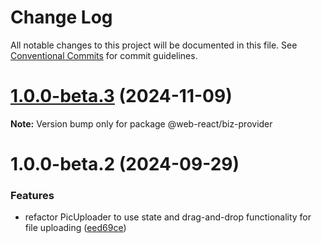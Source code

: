 # Change Log

All notable changes to this project will be documented in this file.
See [Conventional Commits](https://conventionalcommits.org) for commit guidelines.

# [1.0.0-beta.3](https://github.com/weidyg/web-react/compare/@web-react/biz-provider@1.0.0-beta.2...@web-react/biz-provider@1.0.0-beta.3) (2024-11-09)

**Note:** Version bump only for package @web-react/biz-provider

# 1.0.0-beta.2 (2024-09-29)

### Features

- refactor PicUploader to use state and drag-and-drop functionality for file uploading ([eed69ce](https://github.com/weidyg/web-react/commit/eed69ce81703bed3413a8720d733caedf14e94cf))
